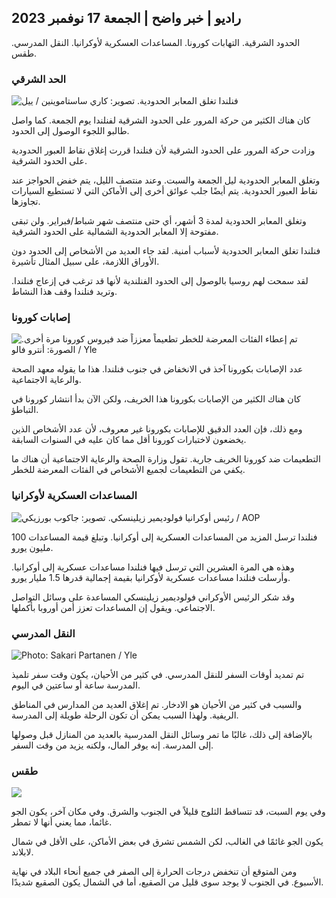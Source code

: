 ## راديو \| خبر واضح \| الجمعة 17 نوفمبر 2023

الحدود الشرقية. التهابات كورونا. المساعدات العسكرية لأوكرانيا. النقل المدرسي. طقس.

### الحد الشرقي

![فنلندا تغلق المعابر الحدودية. تصوير: كاري ساستاموينين / ييل](https://images.cdn.yle.fi/image/upload/c_crop,h_2908,w_5178,x_0,y_0/ar_1.7777777777777777,c_fill,g_faces,h_675,w_1200/dpr_1.0/q_auto:eco/f_auto/fl_lossy/v1699908616/39-1200025655285565477b)

كان هناك الكثير من حركة المرور على الحدود الشرقية لفنلندا يوم الجمعة. كما واصل طالبو اللجوء الوصول إلى الحدود.

وزادت حركة المرور على الحدود الشرقية لأن فنلندا قررت إغلاق نقاط العبور الحدودية على الحدود الشرقية.

وتغلق المعابر الحدودية ليل الجمعة والسبت. وعند منتصف الليل، يتم خفض الحواجز عند نقاط العبور الحدودية. يتم أيضًا جلب عوائق أخرى إلى الأماكن التي لا تستطيع السيارات تجاوزها.

وتغلق المعابر الحدودية لمدة 3 أشهر، أي حتى منتصف شهر شباط/فبراير. ولن تبقى مفتوحة إلا المعابر الحدودية الشمالية على الحدود الشرقية.

فنلندا تغلق المعابر الحدودية لأسباب أمنية. لقد جاء العديد من الأشخاص إلى الحدود دون الأوراق اللازمة، على سبيل المثال تأشيرة.

لقد سمحت لهم روسيا بالوصول إلى الحدود الفنلندية لأنها قد ترغب في إزعاج فنلندا. وتريد فنلندا وقف هذا النشاط.

### إصابات كورونا

![تم إعطاء الفئات المعرضة للخطر تطعيماً معززاً ضد فيروس كورونا مرة أخرى. الصورة: أنترو فالو / Yle](https://images.cdn.yle.fi/image/upload/c_crop,h_3247,w_5773,x_0,y_601/ar_1.7777777777777777,c_fill,g_faces,h_675,w_1200/dpr_1.0/q_auto:eco/f_auto/fl_lossy/v1699867130/39-11997076551e51acfff3)

عدد الإصابات بكورونا آخذ في الانخفاض في جنوب فنلندا. هذا ما يقوله معهد الصحة والرعاية الاجتماعية.

كان هناك الكثير من الإصابات بكورونا هذا الخريف، ولكن الآن بدأ انتشار كورونا في التباطؤ.

ومع ذلك، فإن العدد الدقيق للإصابات بكورونا غير معروف، لأن عدد الأشخاص الذين يخضعون لاختبارات كورونا أقل مما كان عليه في السنوات السابقة.

التطعيمات ضد كورونا الخريف جارية. تقول وزارة الصحة والرعاية الاجتماعية أن هناك ما يكفي من التطعيمات لجميع الأشخاص في الفئات المعرضة للخطر.

### المساعدات العسكرية لأوكرانيا

![رئيس أوكرانيا فولوديمير زيلينسكي. تصوير: جاكوب بورزيكي / AOP](https://images.cdn.yle.fi/image/upload/c_crop,h_1393,w_2477,x_0,y_0/ar_1.7777777777777777,c_fill,g_faces,h_675,w_1200/dpr_1.0/q_auto:eco/f_auto/fl_lossy/v1696579988/39-1182210651fc13097ccb)

فنلندا ترسل المزيد من المساعدات العسكرية إلى أوكرانيا. وتبلغ قيمة المساعدات 100 مليون يورو.

وهذه هي المرة العشرين التي ترسل فيها فنلندا مساعدات عسكرية إلى أوكرانيا. وأرسلت فنلندا مساعدات عسكرية لأوكرانيا بقيمة إجمالية قدرها 1.5 مليار يورو.

وقد شكر الرئيس الأوكراني فولوديمير زيلينسكي المساعدة على وسائل التواصل الاجتماعي. ويقول إن المساعدات تعزز أمن أوروبا بأكملها.

### النقل المدرسي

![ Photo: Sakari Partanen / Yle](https://images.cdn.yle.fi/image/upload/c_crop,h_1494,w_2655,x_0,y_0/ar_1.7777777777777777,c_fill,g_faces,h_675,w_1200/dpr_1.0/q_auto:eco/f_auto/fl_lossy/v1677057284/39-107608063f5dc988d5c3)

تم تمديد أوقات السفر للنقل المدرسي. في كثير من الأحيان، يكون وقت سفر تلميذ المدرسة ساعة أو ساعتين في اليوم.

والسبب في كثير من الأحيان هو الادخار. تم إغلاق العديد من المدارس في المناطق الريفية. ولهذا السبب يمكن أن تكون الرحلة طويلة إلى المدرسة.

بالإضافة إلى ذلك، غالبًا ما تمر وسائل النقل المدرسية بالعديد من المنازل قبل وصولها إلى المدرسة. إنه يوفر المال، ولكنه يزيد من وقت السفر.

### طقس

![](https://images.cdn.yle.fi/image/upload/c_crop,h_1080,w_1919,x_0,y_0/ar_1.7777777777777777,c_fill,g_faces,h_675,w_1200/dpr_1.0/q_auto:eco/f_auto/fl_lossy/v1700238427/39-120255565579437e32dc)

وفي يوم السبت، قد تتساقط الثلوج قليلاً في الجنوب والشرق. وفي مكان آخر، يكون الجو غائما، مما يعني أنها لا تمطر.

يكون الجو غائمًا في الغالب، لكن الشمس تشرق في بعض الأماكن، على الأقل في شمال لابلاند.

ومن المتوقع أن تنخفض درجات الحرارة إلى الصفر في جميع أنحاء البلاد في نهاية الأسبوع. في الجنوب لا يوجد سوى قليل من الصقيع، أما في الشمال يكون الصقيع شديدًا.